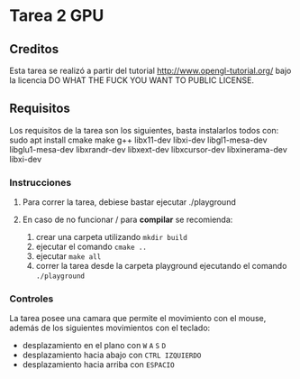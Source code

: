 # Tarea 2 GPU
## Creditos
Esta tarea se realizó a partir del tutorial http://www.opengl-tutorial.org/ bajo la licencia DO WHAT THE FUCK YOU WANT TO PUBLIC LICENSE.

## Requisitos
Los requisitos de la tarea son los siguientes, basta instalarlos todos con: sudo apt install cmake make g++ libx11-dev libxi-dev libgl1-mesa-dev libglu1-mesa-dev libxrandr-dev libxext-dev libxcursor-dev libxinerama-dev libxi-dev

### Instrucciones
1. Para correr la tarea, debiese bastar ejecutar ./playground

2. En caso de no funcionar / para **compilar** se recomienda:
   1. crear una carpeta utilizando `mkdir build`
   2. ejecutar el comando `cmake ..`
   3. ejecutar `make all` 
   4. correr la tarea desde la carpeta playground ejecutando el comando `./playground`
   
### Controles
La tarea posee una camara que permite el movimiento con el mouse, además de los siguientes movimientos con el teclado:
- desplazamiento en el plano con `W` `A` `S` `D`
- desplazamiento hacia abajo con `CTRL IZQUIERDO`
- desplazamiento hacia arriba con `ESPACIO` 
   
  